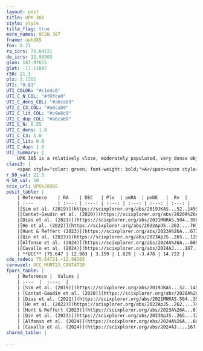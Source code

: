 ```yaml
---
layout: post
title: UPK 385
style: style
title_flag: true
more_names: OCSN 307
fname: upk385
fov: 0.71
ra_icrs: 75.64721
de_icrs: 12.98303
glon: 187.97655
glat: -17.11847
r50: 21.3
plx: 3.1585
UTI: "0.83"
UTI_COLOR: "#c1e4c6"
UTI_C_N_COL: "#f8fce0"
UTI_C_dens_COL: "#a6cab9"
UTI_C_C3_COL: "#a6cab9"
UTI_C_lit_COL: "#c9e8c8"
UTI_C_dup_COL: "#a6cab9"
UTI_C_N: 0.55
UTI_C_dens: 1.0
UTI_C_C3: 1.0
UTI_C_lit: 0.8
UTI_C_dup: 1.0
UTI_summary: |
    UPK 385 is a relatively close, moderately populated, very dense object of very high C3 quality. It is well-studied in the literature.
class3: |
    <span style="color: green; font-weight: bold;">A</span><span style="color: green; font-weight: bold;">A</span>
r_50_val: 21.3
N_50_val: 59
scix_url: UPK%20385
posit_table: |
    | Reference    | RA    | DEC   | Plx  | pmRA  | pmDE   |  Rv  |
    | :---         | :---: | :---: | :---: | :---: | :---: | :---: |
    |[Sim et al. (2019)](https://scixplorer.org/abs/2019JKAS...52..145S) | 75.739 | 12.968 | -- | 1.87 | -3.52 | -- |
    |[Cantat-Gaudin et al. (2020)](https://scixplorer.org/abs/2020A%26A...640A...1C) | 75.647 | 13.02 | 3.133 | 1.809 | -3.484 | -- |
    |[Dias et al. (2021)](https://scixplorer.org/abs/2021MNRAS.504..356D) | 75.727 | 13.06 | 3.141 | 1.824 | -3.5 | 24.24 |
    |[He et al. (2022)](https://scixplorer.org/abs/2022ApJS..262....7H) | 75.712 | 13.045 | 3.172 | 1.835 | -3.477 | -- |
    |[Hunt & Reffert (2023)](https://scixplorer.org/abs/2023A%26A...673A.114H) | 75.701 | 12.948 | 3.16 | 1.75 | -3.461 | 15.858 |
    |[Qin et al. (2023)](https://scixplorer.org/abs/2023ApJS..265...12Q) | 75.7 | 12.99 | 3.21 | 1.78 | -3.59 | 15.2 |
    |[Alfonso et al. (2024)](https://scixplorer.org/abs/2024A%26A...689A..18A) | 75.65 | 13.031 | 3.102 | 1.842 | -3.431 | -- |
    |[Cavallo et al. (2024)](https://scixplorer.org/abs/2024AJ....167...12C) | 75.793 | 12.997 | 3.163 | -- | -- | -- |
    | **UCC** |75.647 | 12.983 | 3.159 | 1.829 | -3.478 | 14.722 | 
cds_radec: 75.64721,+12.98303
carousel: UCC_HUNT23_CANTAT20
fpars_table: |
    | Reference |  Values |
    | :---  |  :---:  |
    | [Sim et al. (2019)](https://scixplorer.org/abs/2019JKAS...52..145S) | `d_pc=320, log(age)=7.0` |
    | [Cantat-Gaudin et al. (2020)](https://scixplorer.org/abs/2020A%26A...640A...1C) | `AVNN=0.87, DMNN=7.54, AgeNN=7.07` |
    | [Dias et al. (2021)](https://scixplorer.org/abs/2021MNRAS.504..356D) | `Av=0.719, Dist=316, logage=7.095, [Fe/H]=-0.116` |
    | [He et al. (2022)](https://scixplorer.org/abs/2022ApJS..262....7H) | `A0=0.25, logAge=6.9` |
    | [Hunt & Reffert (2023)](https://scixplorer.org/abs/2023A%26A...673A.114H) | `AV50=0.566, diffAV50=1.121, MOD50=7.409, logAge50=6.978` |
    | [Qin et al. (2023)](https://scixplorer.org/abs/2023ApJS..265...12Q) | `E(B-V)=0.13, m-M=7.68, logt=7.15` |
    | [Alfonso et al. (2024)](https://scixplorer.org/abs/2024A%26A...689A..18A) | `AV=0.86975, MOD=7.54003, logAge=7.06396, Z=-0.1160` |
    | [Cavallo et al. (2024)](https://scixplorer.org/abs/2024AJ....167...12C) | `AV50=1.37, dMod50=7.54, logAge50=7.13, [Fe/H]50=0.38` |
shared_table: |
    
---
```

